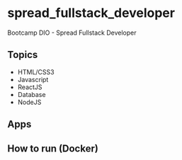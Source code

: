 # spread_fullstack_developer
Bootcamp DIO - Spread Fullstack Developer

## Topics
 - HTML/CSS3
 - Javascript
 - ReactJS
 - Database
 - NodeJS

## Apps

## How to run (Docker)
